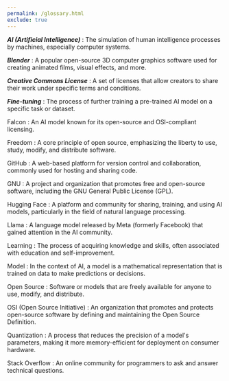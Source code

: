 ```yaml
---
permalink: /glossary.html
exclude: true
---
```

***AI (Artificial Intelligence)***
: The simulation of human intelligence processes by machines, especially computer systems.

***Blender***
: A popular open-source 3D computer graphics software used for creating animated films, visual effects, and more.

***Creative Commons License***
: A set of licenses that allow creators to share their work under specific terms and conditions.

***Fine-tuning***
: The process of further training a pre-trained AI model on a specific task or dataset.

Falcon
: An AI model known for its open-source and OSI-compliant licensing.

Freedom
: A core principle of open source, emphasizing the liberty to use, study, modify, and distribute software.

GitHub
: A web-based platform for version control and collaboration, commonly used for hosting and sharing code.

GNU
: A project and organization that promotes free and open-source software, including the GNU General Public License (GPL).

Hugging Face
: A platform and community for sharing, training, and using AI models, particularly in the field of natural language processing.

Llama
: A language model released by Meta (formerly Facebook) that gained attention in the AI community.

Learning
: The process of acquiring knowledge and skills, often associated with education and self-improvement.

Model
: In the context of AI, a model is a mathematical representation that is trained on data to make predictions or decisions.

Open Source
: Software or models that are freely available for anyone to use, modify, and distribute.

OSI (Open Source Initiative)
: An organization that promotes and protects open-source software by defining and maintaining the Open Source Definition.

Quantization
: A process that reduces the precision of a model's parameters, making it more memory-efficient for deployment on consumer hardware.

Stack Overflow
: An online community for programmers to ask and answer technical questions.
